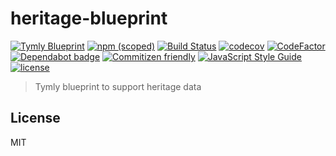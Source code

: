 # heritage-blueprint
[![Tymly Blueprint](https://img.shields.io/badge/tymly-blueprint-blue.svg)](https://tymly.io/)
[![npm (scoped)](https://img.shields.io/npm/v/@wmfs/fheritage-blueprint.svg)](https://www.npmjs.com/package/@wmfs/heritage-blueprint)
[![Build Status](https://travis-ci.org/wmfs/heritage-blueprint.svg?branch=master)](https://travis-ci.org/wmfs/heritage-blueprint)
[![codecov](https://codecov.io/gh/wmfs/heritage-blueprint/branch/master/graph/badge.svg)](https://codecov.io/gh/wmfs/heritage-blueprint)
[![CodeFactor](https://www.codefactor.io/repository/github/wmfs/heritage-blueprint/badge)](https://www.codefactor.io/repository/github/wmfs/heritage-blueprint)
[![Dependabot badge](https://img.shields.io/badge/Dependabot-active-brightgreen.svg)](https://dependabot.com/)
[![Commitizen friendly](https://img.shields.io/badge/commitizen-friendly-brightgreen.svg)](http://commitizen.github.io/cz-cli/)
[![JavaScript Style Guide](https://img.shields.io/badge/code_style-standard-brightgreen.svg)](https://standardjs.com)
[![license](https://img.shields.io/github/license/mashape/apistatus.svg)](https://github.com/wmfs/tymly/blob/master/packages/pg-concat/LICENSE)

> Tymly blueprint to support heritage data

## <a name="license"></a>License



MIT
